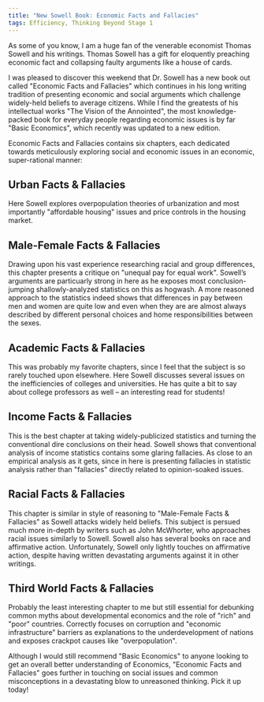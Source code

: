 ```yaml
---
title: "New Sowell Book: Economic Facts and Fallacies"
tags: Efficiency, Thinking Beyond Stage 1
---
```


As some of you know, I am a huge fan of the venerable economist Thomas Sowell and his writings. Thomas Sowell has a gift for eloquently preaching economic fact and collapsing faulty arguments like a house of cards.

I was pleased to discover this weekend that Dr. Sowell has a new book out called "Economic Facts and Fallacies" which continues in his long writing tradition of presenting economic and social arguments which challenge widely-held beliefs to average citizens. While I find the greatests of his intellectual works "The Vision of the Annointed", the most knowledge-packed book for everyday people regarding economic issues is by far "Basic Economics", which recently was updated to a new edition.

Economic Facts and Fallacies contains six chapters, each dedicated towards meticulously exploring social and economic issues in an economic, super-rational manner:

## Urban Facts & Fallacies ##

Here Sowell explores overpopulation theories of urbanization and most importantly "affordable housing" issues and price controls in the housing market.

## Male-Female Facts & Fallacies ##

Drawing upon his vast experience researching racial and group differences, this chapter presents a critique on "unequal pay for equal work". Sowell’s arguments are particuarly strong in here as he exposes most conclusion-jumping shallowly-analyzed statistics on this as hogwash. A more reasoned approach to the statistics indeed shows that differences in pay between men and women are quite low and even when they are are almost always described by different personal choices and home responsibilities between the sexes.

## Academic Facts & Fallacies ##

This was probably my favorite chapters, since I feel that the subject is so rarely touched upon elsewhere. Here Sowell discusses several issues on the inefficiencies of colleges and universities. He has quite a bit to say about college professors as well – an interesting read for students!

## Income Facts & Fallacies ##

This is the best chapter at taking widely-publicized statistics and turning the conventional dire conclusions on their head. Sowell shows that conventional analysis of income statistics contains some glaring fallacies. As close to an empirical analysis as it gets, since in here is presenting fallacies in statistic analysis rather than "fallacies" directly related to opinion-soaked issues.

## Racial Facts & Fallacies ##

This chapter is similar in style of reasoning to "Male-Female Facts & Fallacies" as Sowell attacks widely held beliefs. This subject is persued much more in-depth by writers such as John McWhorter, who approaches racial issues similarly to Sowell. Sowell also has several books on race and affirmative action. Unfortunately, Sowell only lightly touches on affirmative action, despite having written devastating arguments against it in other writings.

## Third World Facts & Fallacies ##

Probably the least interesting chapter to me but still essential for debunking common myths about developmental economics and the role of "rich" and "poor" countries. Correctly focuses on corruption and "economic infrastructure" barriers as explanations to the underdevelopment of nations and exposes crackpot causes like "overpopulation".

Although I would still recommend "Basic Economics" to anyone looking to get an overall better understanding of Economics, "Economic Facts and Fallacies" goes further in touching on social issues and common misconceptions in a devastating blow to unreasoned thinking. Pick it up today!
